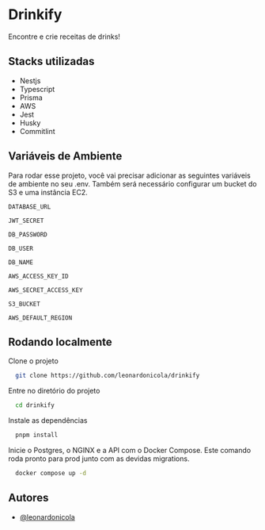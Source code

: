 
# Drinkify

Encontre e crie receitas de drinks!


## Stacks utilizadas

- Nestjs
- Typescript
- Prisma
- AWS 
- Jest
- Husky
- Commitlint

## Variáveis de Ambiente

Para rodar esse projeto, você vai precisar adicionar as seguintes variáveis de ambiente no seu .env. Também será necessário configurar um bucket do S3 e uma instância EC2.


`DATABASE_URL`

`JWT_SECRET`

`DB_PASSWORD`

`DB_USER`

`DB_NAME`

`AWS_ACCESS_KEY_ID`

`AWS_SECRET_ACCESS_KEY`

`S3_BUCKET`

`AWS_DEFAULT_REGION`


## Rodando localmente

Clone o projeto

```bash
  git clone https://github.com/leonardonicola/drinkify
```

Entre no diretório do projeto

```bash
  cd drinkify
```

Instale as dependências

```bash
  pnpm install
```

Inicie o Postgres, o NGINX e a API com o Docker Compose. Este comando roda pronto para prod junto com as devidas migrations.

```bash
  docker compose up -d
```


## Autores

- [@leonardonicola](https://www.github.com/leonardonicola)

